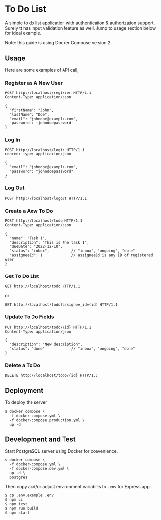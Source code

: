 # To Do List

A simple to do list application with authentication & authorization support.
Surely tt has input validation feature as well. Jump to usage section below
for ideal example.

Note: this guide is using Docker Compose version 2.

## Usage

Here are some examples of API call,

### Register as A New User

```
POST http://localhost/register HTTP/1.1
Content-Type: application/json

{
  "firstName": "John",
  "lastName": "Doe",
  "email": "johndoe@example.com",
  "password": "johndoepassword"
}
```

### Log In

```
POST http://localhost/login HTTP/1.1
Content-Type: application/json

{
  "email": "johndoe@example.com",
  "password": "johndoepassword"
}
```

### Log Out

```
POST http://localhost/logout HTTP/1.1
```

### Create a Aew To Do

```
POST http://localhost/todo HTTP/1.1
Content-Type: application/json

{
  "name": "Task 1",
  "description": "This is the task 1",
  "dueDate": "2022-12-10",
  "status": "inbox",          // "inbox", "ongoing", "done"
  "assigneeId": 1             // assigneeId is any ID of registered user
}
```

### Get To Do List

```
GET http://localhost/todo HTTP/1.1
```

or

```
GET http://localhost/todo?assignee_id={id} HTTP/1.1
```

### Update To Do Fields

```
PUT http://localhost/todo/{id} HTTP/1.1
Content-Type: application/json

{
  "description": "New description",
  "status": "done"            // "inbox", "ongoing", "done"
}
```

### Delete a To Do

```
DELETE http://localhost/todo/{id} HTTP/1.1
```

## Deployment

To deploy the server

```
$ docker compose \
  -f docker-compose.yml \
  -f docker-compose.production.yml \
  up -d
```

## Development and Test

Start PostgreSQL server using Docker for convenience.

```
$ docker compose \
  -f docker-compose.yml \
  -f docker-compose.dev.yml \
  up -d \
  postgres
```

Then copy and/or adjust environment variables to `.env` for Express app.
```
$ cp .env.example .env
$ npm ci
$ npm test
$ npm run build
$ npm start
```
